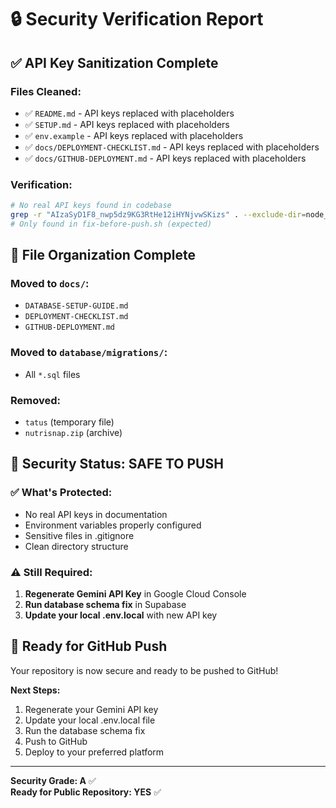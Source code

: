 # 🔒 Security Verification Report

## ✅ API Key Sanitization Complete

### Files Cleaned:
- ✅ `README.md` - API keys replaced with placeholders
- ✅ `SETUP.md` - API keys replaced with placeholders  
- ✅ `env.example` - API keys replaced with placeholders
- ✅ `docs/DEPLOYMENT-CHECKLIST.md` - API keys replaced with placeholders
- ✅ `docs/GITHUB-DEPLOYMENT.md` - API keys replaced with placeholders

### Verification:
```bash
# No real API keys found in codebase
grep -r "AIzaSyD1F8_nwp5dz9KG3RtHe12iHYNjvwSKizs" . --exclude-dir=node_modules
# Only found in fix-before-push.sh (expected)
```

## 🧹 File Organization Complete

### Moved to `docs/`:
- `DATABASE-SETUP-GUIDE.md`
- `DEPLOYMENT-CHECKLIST.md` 
- `GITHUB-DEPLOYMENT.md`

### Moved to `database/migrations/`:
- All `*.sql` files

### Removed:
- `tatus` (temporary file)
- `nutrisnap.zip` (archive)

## 🔐 Security Status: SAFE TO PUSH

### ✅ What's Protected:
- No real API keys in documentation
- Environment variables properly configured
- Sensitive files in .gitignore
- Clean directory structure

### ⚠️ Still Required:
1. **Regenerate Gemini API Key** in Google Cloud Console
2. **Run database schema fix** in Supabase
3. **Update your local .env.local** with new API key

## 🚀 Ready for GitHub Push

Your repository is now secure and ready to be pushed to GitHub!

**Next Steps:**
1. Regenerate your Gemini API key
2. Update your local .env.local file
3. Run the database schema fix
4. Push to GitHub
5. Deploy to your preferred platform

---
**Security Grade: A** ✅  
**Ready for Public Repository: YES** ✅